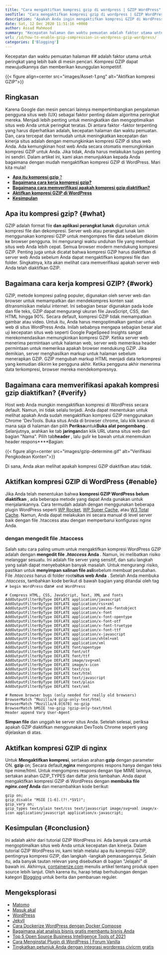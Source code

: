 ```yaml
---
title: "Cara mengaktifkan kompresi gzip di wordpress | GZIP WordPress" 
seoTitle: "Cara mengaktifkan kompresi gzip di wordpress | GZIP WordPress" 
description: "Apakah Anda ingin mengaktifkan kompresi GZIP di WordPress untuk mempercepat situs web Anda? Dalam posting blog ini, kami akan belajar cara mengaktifkan kompresi di WordPress." 
date: Sat, 12 Dec 2020 11:51:16 +0000
author: Assad Mahmood
summary: "Kecepatan halaman dan waktu pemuatan adalah faktor utama untuk peringkat yang lebih baik di mesin pencari. Kompresi GZIP dapat mewujudkannya dan memberikan keunggulan kompetitif." 
url: /id/how-to-enable-gzip-compression-in-wordpress-gzip-wordpress/
categories: ['Blogging']
---
```


Kecepatan dan waktu pemuatan halaman ## adalah faktor utama untuk peringkat yang lebih baik di mesin pencari. Kompresi GZIP dapat mewujudkannya dan memberikan keunggulan kompetitif.

{{< figure align=center src="images/Asset-1.png" alt="Aktifkan kompresi GZIP">}}


## Ringkasan
Karena Google dan mesin pencari lainnya mempertimbangkan pengalaman pengguna situs web (UX) sebagai faktor penting dalam algoritma peringkat mereka. Menjadi lebih penting untuk meningkatkan dan mengoptimalkan situs web Anda untuk peringkat teratas. Di antara faktor -faktor terpenting yang harus diperhatikan adalah, kecepatan halaman dan waktu pemuatan. Dan, cara tercepat dan termudah untuk meningkatkan kecepatan dan kinerja situs adalah dengan memungkinkan kompresi GZIP di situs web Anda. Ada kemungkinan host web Anda secara otomatis memungkinkan kompresi GZIP untuk Anda. Jika tidak, Anda harus melakukan tugas penting ini sendiri.
Dalam artikel ini, kami akan menunjukkan kepada Anda bagaimana dengan mudah mengaktifkan kompresi GZIP di WordPress. Mari kita mulai!
* [ **Apa itu kompresi gzip** ?][1]
* [ **Bagaimana cara kerja kompresi gzip?** ][2]
* **[Bagaimana cara memverifikasi apakah kompresi gzip diaktifkan?][3]** 
* **[Aktifkan kompresi GZIP di WordPress][4]** 
* **[Kesimpulan][5]** 

## Apa itu kompresi gzip? {#what}

GZIP adalah format file **dan aplikasi perangkat lunak** digunakan untuk kompresi file dan dekompresi. Server web atau perangkat lunak lain menggunakan kompresi GZIP untuk mengompres file data sebelum dikirim ke browser pengguna. Ini mengurangi waktu unduhan file yang membuat situs web Anda lebih cepat. Semua browser modern mendukung kompresi GZIP.
Penting juga untuk dicatat bahwa kompresi GZIP harus diaktifkan di server web Anda sebelum Anda dapat mengaktifkan kompresi file dan folder. Singkatnya, kita akan melihat cara memverifikasi apakah server web Anda telah diaktifkan GZIP.

## Bagaimana cara kerja kompresi GZIP? {#work}

GZIP, metode kompresi paling populer, digunakan oleh server web dan browser untuk memampatkan dan mendekompres konten saat ditransmisikan melalui internet. Ini sebagian besar digunakan pada kode dan file teks, GZIP dapat mengurangi ukuran file JavaScript, CSS, dan HTML hingga 90%. Secara default, kompresi GZIP tidak memampatkan gambar atau video. Untuk itu, Anda harus mengoptimalkan gambar untuk web di situs WordPress Anda. Inilah sebabnya mengapa sebagian besar alat uji kecepatan situs web seperti Google PageSpeed ​​Insights sangat merekomendasikan memungkinkan kompresi GZIP.
Ketika server web menerima permintaan untuk halaman web, server web memeriksa header permintaan untuk memeriksa apakah browser mendukung GZIP. Jika demikian, server menghasilkan markup untuk halaman sebelum menerapkan GZIP. GZIP mengubah markup HTML menjadi data terkompresi yang kemudian dikirim ke pengguna akhir. Ketika pengguna akhir menerima data terkompresi, browser mereka mendekompresnya.

## **Bagaimana cara memverifikasi apakah kompresi gzip diaktifkan?** {#verify}

Host web Anda mungkin mengaktifkan kompresi di WordPress secara default. Namun, ini tidak selalu terjadi. Anda dapat menentukan untuk melihat apakah Anda sudah mengaktifkan kompresi GZIP menggunakan Chrome 'DevTools.
Buka situs Anda di browser chrome, lalu klik kanan di mana saja di halaman dan pilih **Periksa**untuk**Buka alat pengembang** .
Selanjutnya, arahkan ke tab **jaringan**dan klik URL utama situs web dari bagian "Nama". Pilih tab**header** , lalu gulir ke bawah untuk menemukan header respons****Bagian:

{{< figure align=center src="images/gzip-determine.gif" alt="Verifikasi Pengkodean Konten">}}

Di sana, Anda akan melihat apakah kompresi GZIP diaktifkan atau tidak.

## Aktifkan kompresi GZIP di WordPress {#enable}

Jika Anda telah menentukan bahwa **kompresi GZIP WordPress belum diaktifkan** , ada beberapa metode yang dapat Anda gunakan untuk menjalankannya. Cara termudah adalah dengan menggunakan beberapa plugin WordPress seperti [WP Rocket][6], [WP Super Cache][7], atau [W3 Total Cache][8]. Namun, Anda dapat melakukan ini secara manual di level server baik dengan file .htaccess atau dengan memperbarui konfigurasi nginx Anda.

### dengan mengedit file .htaccess
Salah satu cara paling umum untuk mengaktifkan kompresi WordPress GZIP adalah dengan **mengedit file _.htaccess_ Anda** . Namun, ini melibatkan risiko melanggar sesuatu. Ini adalah file server yang sensitif, dan satu langkah yang salah dapat menyebabkan banyak masalah.
Untuk mengurangi risiko, pastikan untuk **menyimpan salinan file asli**sebelum membuat perubahan. File _.htaccess_ harus di folder root**situs web Anda** . Setelah Anda membuka _.htaccess_, tambahkan kode berikut di bawah bagian yang ditandai oleh tag `# begin WordPress` dan`# end WordPress`
```
# Compress HTML, CSS, JavaScript, Text, XML and fonts
AddOutputFilterByType DEFLATE application/javascript
AddOutputFilterByType DEFLATE application/rss+xml
AddOutputFilterByType DEFLATE application/vnd.ms-fontobject
AddOutputFilterByType DEFLATE application/x-font
AddOutputFilterByType DEFLATE application/x-font-opentype
AddOutputFilterByType DEFLATE application/x-font-otf
AddOutputFilterByType DEFLATE application/x-font-truetype
AddOutputFilterByType DEFLATE application/x-font-ttf
AddOutputFilterByType DEFLATE application/x-javascript
AddOutputFilterByType DEFLATE application/xhtml+xml
AddOutputFilterByType DEFLATE application/xml
AddOutputFilterByType DEFLATE font/opentype
AddOutputFilterByType DEFLATE font/otf
AddOutputFilterByType DEFLATE font/ttf
AddOutputFilterByType DEFLATE image/svg+xml
AddOutputFilterByType DEFLATE image/x-icon
AddOutputFilterByType DEFLATE text/css
AddOutputFilterByType DEFLATE text/html
AddOutputFilterByType DEFLATE text/javascript
AddOutputFilterByType DEFLATE text/plain
AddOutputFilterByType DEFLATE text/xml

# Remove browser bugs (only needed for really old browsers)
BrowserMatch ^Mozilla/4 gzip-only-text/html
BrowserMatch ^Mozilla/4.0[678] no-gzip
BrowserMatch bMSIE !no-gzip !gzip-only-text/html
Header append Vary User-Agent
```
**Simpan file** dan unggah ke server situs Anda. Setelah selesai, periksa apakah GZIP diaktifkan menggunakan DevTools Chrome seperti yang dijelaskan di atas.

## Aktifkan kompresi GZIP di nginx
Untuk **Mengaktifkan kompresi**, sertakan arahan **gzip** dengan parameter ON. **gzip** on; Secara default,**nginx** mengompres respons hanya dengan teks tipe mime/html. Untuk mengompres respons dengan tipe MIME lainnya, sertakan arahan GZIP_TYPES dan daftar jenis tambahan.
Anda dapat mengaktifkan kompresi GZIP di WordPress dengan **membuka file _nginx.conf_ Anda** dan menambahkan kode berikut:
```
gzip on;
gzip_disable "MSIE [1-6].(?!.*SV1)";
gzip_vary on;
gzip_types text/plain text/css text/javascript image/svg+xml image/x-icon application/javascript application/x-javascript;
```

## Kesimpulan {#conclusion}

Ini adalah akhir dari tutorial GZIP WordPress ini. Ada banyak cara untuk mengoptimalkan situs web Anda untuk kecepatan dan kinerja. Dalam tutorial GZIP WordPress ini, kami telah melalui apa itu kompresi GZIP, pentingnya kompresi GZIP, dan langkah -langkah pemasangannya. Selain itu, ada banyak tautan relevan yang disebutkan di bagian "Jelajahi" di bawah ini.
Akhirnya, [containerize.com][9] menulis artikel tentang produk open source lebih lanjut. Oleh karena itu, harap tetap berhubungan dengan kategori [Blogging][10] untuk berita dan pembaruan reguler.

## Mengeksplorasi
  * [Matomo][11]
  * [Masuk akal][12]
  * [WordPress][13]
  * [Jekyll][14]
  * [Cara Dockerize WordPress dengan Docker Compose][15]
  * [Bagaimana alat analisis bisnis gratis membantu bisnis Anda][16]
  * [Top 5 Open Source Business Intelligence Tools of 2021][17]
  * [Cara Menginstal Plugin di WordPress | Forum Vanilla][18]
  * [Tingkatkan petunjuk Anda dengan integrasi wordpress civicrm gratis][19]



[1]: #what
[2]: #work
[3]: #verify
[4]: #enable
[5]: #conclusion
[6]: https://wp-rocket.me/
[7]: https://wordpress.org/plugins/wp-super-cache/
[8]: https://wordpress.org/plugins/w3-total-cache/
[9]: https://www.containerize.com/
[10]: https://products.containerize.com/blogging/
[11]: https://products.containerize.com/business-intelligence/matomo
[12]: https://products.containerize.com/business-intelligence/plausible
[13]: https://products.containerize.com/blogging/wordpress/
[14]: https://products.containerize.com/blogging/jekyll/
[15]: https://blog.containerize.com/blogging/how-to-dockerize-wordpress-docker-wordpress/
[16]: https://blog.containerize.com/2021/03/12/how-free-business-analytics-tools-assist-your-business/
[17]: https://blog.containerize.com/business-intelligence-software/top-5-open-source-business-intelligence-solutions-of-2021/
[18]: https://blog.containerize.com/blogging/how-to-a-install-plugin-in-wordpress-vanilla-forum/
[19]: https://blog.containerize.com/blogging/civicrm-wordpress-integration-wordpress-tutorial/

